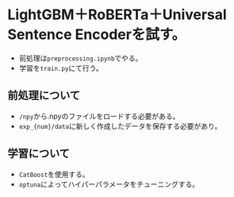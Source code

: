 # LightGBM＋RoBERTa＋Universal Sentence Encoderを試す。
- 前処理は`preprocessing.ipynb`でやる。
- 学習を`train.py`にて行う。

## 前処理について
- `/npy`から.npyのファイルをロードする必要がある。
- `exp_{num}/data`に新しく作成したデータを保存する必要があり。

## 学習について
- `CatBoost`を使用する。
- `optuna`によってハイパーパラメータをチューニングする。
